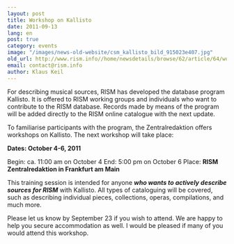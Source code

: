 ```yaml
---
layout: post
title: Workshop on Kallisto
date: 2011-09-13
lang: en
post: true
category: events
image: "/images/news-old-website/csm_kallisto_bild_915023e407.jpg"
old_url: http://www.rism.info//home/newsdetails/browse/62/article/64/workshop-on-kallisto.html
email: contact@rism.info
author: Klaus Keil
---
```



For describing musical sources, RISM has developed the database program Kallisto. It is offered to RISM working groups and individuals who want to contribute to the RISM database. Records made by means of the program will be added directly to the RISM online catalogue with the next update.

To familiarise participants with the program, the Zentralredaktion offers workshops on Kallisto. The next workshop will take place:

**Dates: October 4-6, 2011**

Begin: ca. 11:00 am on October 4
End: 5:00 pm on October 6
Place: **RISM Zentralredaktion in Frankfurt am Main**

This training session is intended for anyone **_who wants to actively describe sources for RISM_** with Kallisto. All types of cataloguing will be covered, such as describing individual pieces, collections, operas, compilations, and much more.

Please let us know by September 23 if you wish to attend.
We are happy to help you secure accommodation as well.
I would be pleased if many of you would attend this workshop.